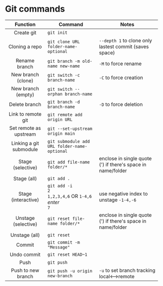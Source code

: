 # Git commands
| Function | Command | Notes |
|:---:|---|---|
| Create git | `git init` |
| Cloning a repo | `git clone URL folder-name-optional` | `--depth 1` to clone only lastest commit (saves space)
| Rename branch | `git branch -m old-name new-name`| `-M` to force rename
| New branch (clone) | `git switch -c branch-name`  | `-C` to force creation
| New branch (empty) | `git switch --orphan branch-name` |
| Delete branch | `git branch -d branch-name` | `-D` to force deletion
| Link to remote git | `git remote add origin URL` |
| Set remote as upstream | `git --set-upstream origin main` |
| Linking a git submodule | `git submodule add URL folder-name-optional` | 
| Stage (selective) | `git add file-name folder/*` | enclose in single quote (') if there's space in name/folder |
| Stage (all) | `git add .` |
| Stage (interactive) | `git add -i`<br>`2`<br>`1,2,3,4,6` OR `1-4,6`<br>*enter*<br>`7` | use negative index to unstage `-1-4,-6` |
| Unstage (selective) | `git reset file-name folder/*` | enclose in single quote (') if there's space in name/folder |
| Unstage (all) | `git reset` |
| Commit | `git commit -m "Message"` |
| Undo commit | `git reset HEAD~1` |
| Push | `git push`|
| Push to new branch | `git push -u origin new-branch` | `-u` to set branch tracking local<-->remote |
